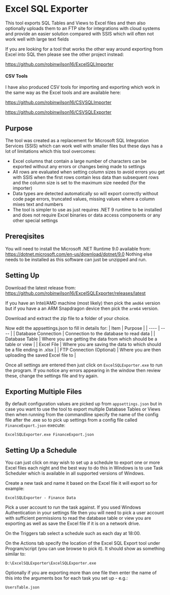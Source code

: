 # Excel SQL Exporter

This tool exports SQL Tables and Views to Excel files and then also optionally uploads them to an FTP site for integrations with cloud systems and provide an easier solution compared with SSIS which will often not work well with large text fields

If you are looking for a tool that works the other way around exporting from Excel into SQL then please see the other project instead:

https://github.com/robinwilson16/ExcelSQLImporter

#### CSV Tools

I have also produced CSV tools for importing and exporting which work in the same way as the Excel tools and are available here:

https://github.com/robinwilson16/CSVSQLImporter

https://github.com/robinwilson16/CSVSQLExporter

## Purpose

The tool was created as a replacement for Microsoft SQL Integration Services (SSIS) which can work well with smaller files but these days has a lot of limitations which this tool overcomes:
- Excel columns that contain a large number of characters can be exported without any errors or changes being made to settings
- All rows are evaluated when setting column sizes to avoid errors you get with SSIS when the first rows contain less data than subsequent rows and the column size is set to the maximum size needed (for the importer)
- Data types are detected automatically so will export correctly without code page errors, truncated values, missing values where a column mixes text and numbers
- The tool is simpler to use as just requires .NET 9 runtime to be installed and does not require Excel binaries or data access components or any other special settings

## Prereqisites

You will need to install the Microsoft .NET Runtime 9.0 available from: https://dotnet.microsoft.com/en-us/download/dotnet/9.0
Nothing else needs to be installed as this software can just be unzipped and run.

## Setting Up

Download the latest release from: https://github.com/robinwilson16/ExcelSQLExporter/releases/latest

If you have an Intel/AMD machine (most likely) then pick the `amd64` version but if you have a an ARM Snapdragon device then pick the `arm64` version.

Download and extract the zip file to a folder of your choice.

Now edit the appsettings.json to fill in details for:
| Item | Purpose |
| ---- | ---- |
| Database Connection | Connection to the database to read data |
| Database Table | Where you are getting the data from which should be a table or view |
| Excel File | Where you are saving the data to which should be a file ending in .xlsx |
| FTP Connection (Optional) | Where you are then uploading the saved Excel file to |

Once all settings are entered then just click on `ExcelSQLExporter.exe` to run the program.
If you notice any errors appearing in the window then review these, change the settings file and try again.

## Exporting Multiple Files

By default configuration values are picked up from `appsettings.json` but in case you want to use the tool to export multiple Database Tables or Views then when running from the commandline specify the name of the config file after the .exe so to pick up settings from a config file called `FinanceExport.json` execute:

```
ExcelSQLExporter.exe FinanceExport.json
```

## Setting Up a Schedule

You can just click on may wish to set up a schedule to export one or more Excel files each night and the best way to do this in Windows is to use Task Scheduler which is available in all supported versions of Windows.

Create a new task and name it based on the Excel file it will export so for example:
```
ExcelSQLExporter - Finance Data
```

Pick a user account to run the task against. If you used Windows Authentication in your settings file then you will need to pick a user account with sufficient permissions to read the database table or view you are exporting as well as save the Excel file if it is on a network drive.

On the Triggers tab select a schedule such as each day at 18:00.

On the Actions tab specify the location of the Excel SQL Export tool under Program/script (you can use browse to pick it). It should show as something similar to:
```
D:\ExcelSQLExporter\ExcelSQLExporter.exe
```

Optionally if you are exporting more than one file then enter the name of this into the arguments box for each task you set up - e.g.:
```
UsersTable.json
```
